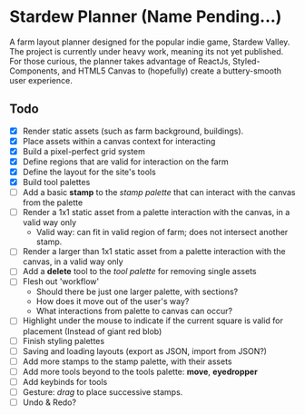 # Stardew Planner (Name Pending...)

A farm layout planner designed for the popular indie game, Stardew Valley. The project is currently under heavy work, meaning its not yet published. For those curious, the planner takes advantage of ReactJs, Styled-Components, and HTML5 Canvas to (hopefully) create a buttery-smooth user experience.

## Todo
- [x] Render static assets (such as farm background, buildings).
- [x] Place assets within a canvas context for interacting
- [x] Build a pixel-perfect grid system
- [x] Define regions that are valid for interaction on the farm
- [x] Define the layout for the site's tools
- [x] Build tool palettes
- [ ] Add a basic **stamp** to the *stamp palette* that can interact with the canvas from the palette
- [ ] Render a 1x1 static asset from a palette interaction with the canvas, in a valid way only
  - Valid way: can fit in valid region of farm; does not intersect another stamp. 
- [ ] Render a larger than 1x1 static asset from a palette interaction with the canvas, in a valid way only
- [ ] Add a **delete** tool to the *tool palette* for removing single assets
- [ ] Flesh out 'workflow'
  - Should there be just one larger palette, with sections?
  - How does it move out of the user's way?
  - What interactions from palette to canvas can occur?
- [ ] Highlight under the mouse to indicate if the current square is valid for placement (Instead of giant red blob)
- [ ] Finish styling palettes
- [ ] Saving and loading layouts (export as JSON, import from JSON?)
- [ ] Add more stamps to the stamp palette, with their assets
- [ ] Add more tools beyond to the tools palette: **move**, **eyedropper**
- [ ] Add keybinds for tools
- [ ] Gesture: *drag* to place successive stamps.
- [ ] Undo & Redo?
